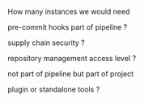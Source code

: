 How many instances we would need 

pre-commit hooks part of pipeline ?

supply chain security ?

repository management access level ?

not  part of pipeline but part of project

plugin or standalone tools ?
